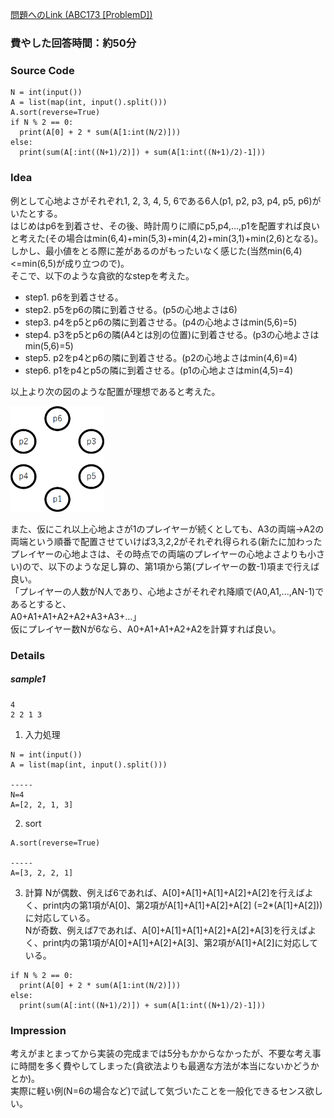 [問題へのLink (ABC173 [ProblemD])](https://atcoder.jp/contests/abc173/tasks/abc173_d)
### 費やした回答時間：約50分 ###
### Source Code ###
```
N = int(input())
A = list(map(int, input().split()))
A.sort(reverse=True)
if N % 2 == 0:
  print(A[0] + 2 * sum(A[1:int(N/2)]))
else:
  print(sum(A[:int((N+1)/2)]) + sum(A[1:int((N+1)/2)-1]))
```

### Idea ###
例として心地よさがそれぞれ1, 2, 3, 4, 5, 6である6人(p1, p2, p3, p4, p5, p6)がいたとする。  
はじめはp6を到着させ、その後、時計周りに順にp5,p4,...,p1を配置すれば良いと考えた(その場合はmin(6,4)+min(5,3)+min(4,2)+min(3,1)+min(2,6)となる)。  
しかし、最小値をとる際に差があるのがもったいなく感じた(当然min(6,4)<=min(6,5)が成り立つので)。  
そこで、以下のような貪欲的なstepを考えた。
- step1. p6を到着させる。
- step2. p5をp6の隣に到着させる。(p5の心地よさは6)
- step3. p4をp5とp6の隣に到着させる。(p4の心地よさはmin(5,6)=5)
- step4. p3をp5とp6の隣(A4とは別の位置)に到着させる。(p3の心地よさはmin(5,6)=5)
- step5. p2をp4とp6の隣に到着させる。(p2の心地よさはmin(4,6)=4)
- step6. p1をp4とp5の隣に到着させる。(p1の心地よさはmin(4,5)=4)  


以上より次の図のような配置が理想であると考えた。

<img src="images/ABC173_D1.png" width="150">

また、仮にこれ以上心地よさが1のプレイヤーが続くとしても、A3の両端->A2の両端という順番で配置させていけば3,3,2,2がそれぞれ得られる(新たに加わったプレイヤーの心地よさは、その時点での両端のプレイヤーの心地よさよりも小さい)ので、以下のような足し算の、第1項から第(プレイヤーの数-1)項まで行えば良い。  
「プレイヤーの人数がN人であり、心地よさがそれぞれ降順で(A0,A1,...,AN-1)であるとすると、  
A0+A1+A1+A2+A2+A3+A3+...」  
仮にプレイヤー数Nが6なら、A0+A1+A1+A2+A2を計算すれば良い。
### Details ###
##### sample1 #####
```
4
2 2 1 3
```

1. 入力処理
```
N = int(input())
A = list(map(int, input().split()))

-----
N=4
A=[2, 2, 1, 3]
```
2. sort 

```
A.sort(reverse=True)

-----
A=[3, 2, 2, 1]
```

3. 計算 
Nが偶数、例えば6であれば、A[0]+A[1]+A[1]+A[2]+A[2]を行えばよく、print内の第1項がA[0]、第2項がA[1]+A[1]+A[2]+A[2] (=2*(A[1]+A[2]))に対応している。  
Nが奇数、例えば7であれば、A[0]+A[1]+A[1]+A[2]+A[2]+A[3]を行えばよく、print内の第1項がA[0]+A[1]+A[2]+A[3]、第2項がA[1]+A[2]に対応している。
```
if N % 2 == 0:
  print(A[0] + 2 * sum(A[1:int(N/2)]))
else:
  print(sum(A[:int((N+1)/2)]) + sum(A[1:int((N+1)/2)-1]))
```
### Impression ###
考えがまとまってから実装の完成までは5分もかからなかったが、不要な考え事に時間を多く費やしてしまった(貪欲法よりも最適な方法が本当にないかどうかとか)。  
実際に軽い例(N=6の場合など)で試して気づいたことを一般化できるセンス欲しい。
